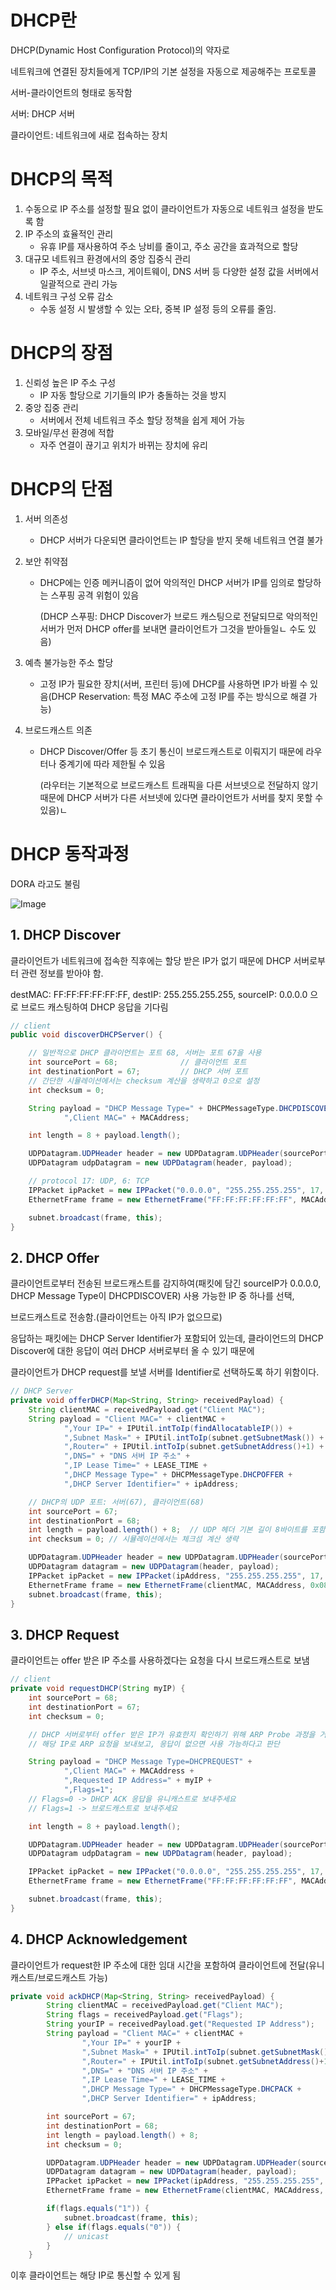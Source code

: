 # DHCP란

DHCP(Dynamic Host Configuration Protocol)의 약자로

네트워크에 연결된 장치들에게 TCP/IP의 기본 설정을 자동으로 제공해주는 프로토콜

서버-클라이언트의 형태로 동작함

서버: DHCP 서버

클라이언트: 네트워크에 새로 접속하는 장치

# DHCP의 목적

1. 수동으로 IP 주소를 설정할 필요 없이 클라이언트가 자동으로 네트워크 설정을 받도록 함
2. IP 주소의 효율적인 관리
    - 유휴 IP를 재사용하여 주소 낭비를 줄이고, 주소 공간을 효과적으로 할당
3. 대규모 네트워크 환경에서의 중앙 집중식 관리
    - IP 주소, 서브넷 마스크, 게이트웨이, DNS 서버 등 다양한 설정 값을 서버에서 일괄적으로 관리 가능
4. 네트워크 구성 오류 감소
    - 수동 설정 시 발생할 수 있는 오타, 중복 IP 설정 등의 오류를 줄임.

# DHCP의 장점

1. 신뢰성 높은 IP 주소 구성
    - IP 자동 할당으로 기기들의 IP가 충돌하는 것을 방지
2. 중앙 집중 관리
    - 서버에서 전체 네트워크 주소 할당 정책을 쉽게 제어 가능
3. 모바일/무선 환경에 적합
    - 자주 연결이 끊기고 위치가 바뀌는 장치에 유리

# DHCP의 단점

1. 서버 의존성
    - DHCP 서버가 다운되면 클라이언트는 IP 할당을 받지 못해 네트워크 연결 불가
2. 보안 취약점
    - DHCP에는 인증 메커니즘이 없어 악의적인 DHCP 서버가 IP를 임의로 할당하는 스푸핑 공격 위험이 있음

      (DHCP 스푸핑: DHCP Discover가 브로드 캐스팅으로 전달되므로 악의적인 서버가 먼저 DHCP offer를 보내면 클라이언트가 그것을 받아들일ㄴ 수도 있음)

3. 예측 불가능한 주소 할당
    - 고정 IP가 필요한 장치(서버, 프린터 등)에 DHCP를 사용하면 IP가 바뀔 수 있음(DHCP Reservation: 특정 MAC 주소에 고정 IP를 주는 방식으로 해결 가능)
4. 브로드캐스트 의존
    - DHCP Discover/Offer 등 초기 통신이 브로드캐스트로 이뤄지기 때문에 라우터나 중계기에 따라 제한될 수 있음

      (라우터는 기본적으로 브로드캐스트 트래픽을 다른 서브넷으로 전달하지 않기 때문에 DHCP 서버가 다른 서브넷에 있다면 클라이언트가 서버를 찾지 못할 수 있음)ㄴ


# DHCP 동작과정

DORA 라고도 불림

![Image](https://github.com/user-attachments/assets/2a136d57-b1d7-4428-9e47-238cad9d915e)

## 1.  DHCP Discover

클라이언트가 네트워크에 접속한 직후에는 할당 받은 IP가 없기 때문에 DHCP 서버로부터 관련 정보를 받아야 함.

destMAC: FF:FF:FF:FF:FF:FF, destIP: 255.255.255.255, sourceIP: 0.0.0.0 으로 브로드 캐스팅하여 DHCP 응답을 기다림

```java
// client
public void discoverDHCPServer() {

	// 일반적으로 DHCP 클라이언트는 포트 68, 서버는 포트 67을 사용
	int sourcePort = 68;              // 클라이언트 포트
	int destinationPort = 67;         // DHCP 서버 포트
	// 간단한 시뮬레이션에서는 checksum 계산을 생략하고 0으로 설정
	int checksum = 0;

	String payload = "DHCP Message Type=" + DHCPMessageType.DHCPDISCOVER +
			",Client MAC=" + MACAddress;

	int length = 8 + payload.length();

	UDPDatagram.UDPHeader header = new UDPDatagram.UDPHeader(sourcePort, destinationPort, length, checksum);
	UDPDatagram udpDatagram = new UDPDatagram(header, payload);

	// protocol 17: UDP, 6: TCP
	IPPacket ipPacket = new IPPacket("0.0.0.0", "255.255.255.255", 17, udpDatagram);
	EthernetFrame frame = new EthernetFrame("FF:FF:FF:FF:FF:FF", MACAddress, 0x0800, ipPacket);

	subnet.broadcast(frame, this);
}
```

## 2. DHCP Offer

클라이언트로부터 전송된 브로드캐스트를 감지하여(패킷에 담긴 sourceIP가 0.0.0.0, DHCP Message Type이 DHCPDISCOVER) 사용 가능한 IP 중 하나를 선택,

브로드캐스트로 전송함.(클라이언트는 아직 IP가 없으므로)

응답하는 패킷에는 DHCP Server Identifier가 포함되어 있는데, 클라이언드의 DHCP Discover에 대한 응답이 여러 DHCP 서버로부터 올 수 있기 때문에

클라이언트가 DHCP request를 보낼 서버를 Identifier로 선택하도록 하기 위함이다.

```java
// DHCP Server
private void offerDHCP(Map<String, String> receivedPayload) {
	String clientMAC = receivedPayload.get("Client MAC");
	String payload = "Client MAC=" + clientMAC +
			",Your IP=" + IPUtil.intToIp(findAllocatableIP()) +
			",Subnet Mask=" + IPUtil.intToIp(subnet.getSubnetMask()) +
			",Router=" + IPUtil.intToIp(subnet.getSubnetAddress()+1) +
			",DNS=" + "DNS 서버 IP 주소" +
			",IP Lease Time=" + LEASE_TIME +
			",DHCP Message Type=" + DHCPMessageType.DHCPOFFER +
			",DHCP Server Identifier=" + ipAddress;

	// DHCP의 UDP 포트: 서버(67), 클라이언트(68)
	int sourcePort = 67;
	int destinationPort = 68;
	int length = payload.length() + 8;  // UDP 헤더 기본 길이 8바이트를 포함
	int checksum = 0; // 시뮬레이션에서는 체크섬 계산 생략

	UDPDatagram.UDPHeader header = new UDPDatagram.UDPHeader(sourcePort, destinationPort, length, checksum);
	UDPDatagram datagram = new UDPDatagram(header, payload);
	IPPacket ipPacket = new IPPacket(ipAddress, "255.255.255.255", 17, datagram);
	EthernetFrame frame = new EthernetFrame(clientMAC, MACAddress, 0x0800, ipPacket);
	subnet.broadcast(frame, this);
}
```

## 3. DHCP Request

클라이언트는 offer 받은 IP 주소를 사용하겠다는 요청을 다시 브로드캐스트로 보냄

```java
// client
private void requestDHCP(String myIP) {
	int sourcePort = 68;
	int destinationPort = 67;
	int checksum = 0;

	// DHCP 서버로부터 offer 받은 IP가 유효한지 확인하기 위해 ARP Probe 과정을 거치기도 함
	// 해당 IP로 ARP 요청을 보내보고, 응답이 없으면 사용 가능하다고 판단

	String payload = "DHCP Message Type=DHCPREQUEST" +
			",Client MAC=" + MACAddress +
			",Requested IP Address=" + myIP +
			",Flags=1";
	// Flags=0 -> DHCP ACK 응답을 유니캐스트로 보내주세요
	// Flags=1 -> 브로드캐스트로 보내주세요

	int length = 8 + payload.length();

	UDPDatagram.UDPHeader header = new UDPDatagram.UDPHeader(sourcePort, destinationPort, length, checksum);
	UDPDatagram udpDatagram = new UDPDatagram(header, payload);

	IPPacket ipPacket = new IPPacket("0.0.0.0", "255.255.255.255", 17, udpDatagram);
	EthernetFrame frame = new EthernetFrame("FF:FF:FF:FF:FF:FF", MACAddress, 0x0800, ipPacket);

	subnet.broadcast(frame, this);
}
```

## 4. DHCP Acknowledgement

클라이언트가 request한 IP 주소에 대한 임대 시간을 포함하여 클라이언트에 전달(유니캐스트/브로드캐스트 가능)
```java
private void ackDHCP(Map<String, String> receivedPayload) {
        String clientMAC = receivedPayload.get("Client MAC");
        String flags = receivedPayload.get("Flags");
        String yourIP = receivedPayload.get("Requested IP Address");
        String payload = "Client MAC=" + clientMAC +
                ",Your IP=" + yourIP +
                ",Subnet Mask=" + IPUtil.intToIp(subnet.getSubnetMask()) +
                ",Router=" + IPUtil.intToIp(subnet.getSubnetAddress()+1) +
                ",DNS=" + "DNS 서버 IP 주소" +
                ",IP Lease Time=" + LEASE_TIME +
                ",DHCP Message Type=" + DHCPMessageType.DHCPACK +
                ",DHCP Server Identifier=" + ipAddress;

        int sourcePort = 67;
        int destinationPort = 68;
        int length = payload.length() + 8;
        int checksum = 0;

        UDPDatagram.UDPHeader header = new UDPDatagram.UDPHeader(sourcePort, destinationPort, length, checksum);
        UDPDatagram datagram = new UDPDatagram(header, payload);
        IPPacket ipPacket = new IPPacket(ipAddress, "255.255.255.255", 17, datagram);
        EthernetFrame frame = new EthernetFrame(clientMAC, MACAddress, 0x0800, ipPacket);

        if(flags.equals("1")) {
            subnet.broadcast(frame, this);
        } else if(flags.equals("0")) {
            // unicast
        }
    }
```

이후 클라이언트는 해당 IP로 통신할 수 있게 됨